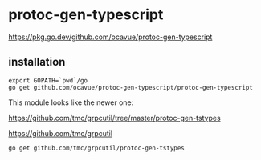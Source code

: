 # protoc-gen-typescript

https://pkg.go.dev/github.com/ocavue/protoc-gen-typescript

## installation

```
export GOPATH=`pwd`/go
go get github.com/ocavue/protoc-gen-typescript/protoc-gen-typescript
```


This module looks like the newer one:

https://github.com/tmc/grpcutil/tree/master/protoc-gen-tstypes

https://github.com/tmc/grpcutil

```
go get github.com/tmc/grpcutil/protoc-gen-tstypes
```
